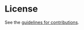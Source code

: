 # License

See the
[guidelines for contributions](https://github.com/ietf-scitt/draft-birkholz-scitt-scrapi/blob/main/CONTRIBUTING.md).

